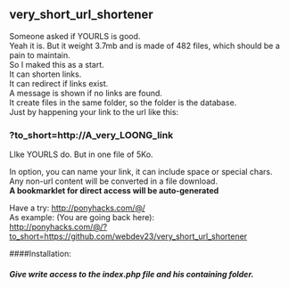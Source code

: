 ## very_short_url_shortener
Someone asked if YOURLS is good.<br>
Yeah it is. But it weight 3.7mb and is made of 482 files, which should be a pain to maintain.<br>
So I maked this as a start.<br>
It can shorten links.<br>
It can redirect if links exist.<br>
A message is shown if no links are found.<br>
It create files in the same folder, so the folder is the database.<br>
Just by happening your link to the url like this:<br>
### ?to_short=http://A_very_LOONG_link<br>
LIke YOURLS do. But in one file of 5Ko.

In option, you can name your link, it can include space or special chars.<br>
Any non-url content will be converted in a file download.<br>
**A bookmarklet for direct access will be auto-generated** <br>

Have a try: http://ponyhacks.com/@/ <br>
As example: (You are going back here): <br>
http://ponyhacks.com/@/?to_short=https://github.com/webdev23/very_short_url_shortener

####Installation: 
#### *Give write access to the index.php file and his containing folder.*
